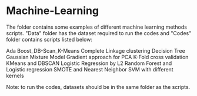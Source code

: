# Machine-Learning

The folder contains some examples of different machine learning methods scripts.
"Data" folder has the dataset required to run the codes and "Codes" folder contains scripts listed below:

Ada Boost_DB-Scan_K-Means
Complete Linkage clustering
Decision Tree
Gaussian Mixture Model
Gradient approach for PCA
K-Fold cross validation
KMeans and DBSCAN
Logistic Regression by L2
Random Forest and Logistic regression
SMOTE and Nearest Neighbor
SVM with different kernels


Note: to run the codes, datasets should be in the same folder as the scripts.
